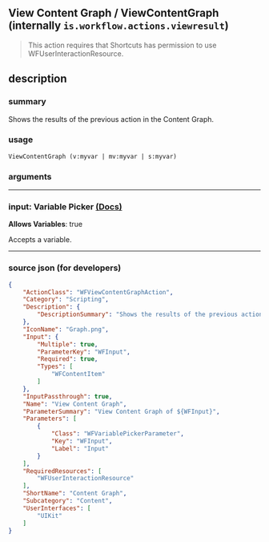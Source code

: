 
## View Content Graph / ViewContentGraph (internally `is.workflow.actions.viewresult`)

> This action requires that Shortcuts has permission to use WFUserInteractionResource.


## description

### summary

Shows the results of the previous action in the Content Graph.


### usage
```
ViewContentGraph (v:myvar | mv:myvar | s:myvar)
```

### arguments

---

### input: Variable Picker [(Docs)](https://pfgithub.github.io/shortcutslang/gettingstarted#variable-picker-fields)
**Allows Variables**: true



Accepts a variable.

---

### source json (for developers)

```json
{
	"ActionClass": "WFViewContentGraphAction",
	"Category": "Scripting",
	"Description": {
		"DescriptionSummary": "Shows the results of the previous action in the Content Graph."
	},
	"IconName": "Graph.png",
	"Input": {
		"Multiple": true,
		"ParameterKey": "WFInput",
		"Required": true,
		"Types": [
			"WFContentItem"
		]
	},
	"InputPassthrough": true,
	"Name": "View Content Graph",
	"ParameterSummary": "View Content Graph of ${WFInput}",
	"Parameters": [
		{
			"Class": "WFVariablePickerParameter",
			"Key": "WFInput",
			"Label": "Input"
		}
	],
	"RequiredResources": [
		"WFUserInteractionResource"
	],
	"ShortName": "Content Graph",
	"Subcategory": "Content",
	"UserInterfaces": [
		"UIKit"
	]
}
```
